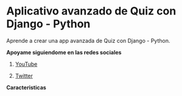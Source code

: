 # Aplicativo avanzado de Quiz con Django - Python
Aprende a crear una app avanzada de Quiz con Django - Python.

<p>
  <strong>
    Apoyame siguiendome en las redes sociales
  </strong>
</p>

<ol>
  <li>
    <p>
      <a href="https://www.youtube.com/channel/UC-0f0AT2xJrUxML6HJTH3Iw">YouTube</a>
    </p>
  </li>
  
   <li>
    <p>
      <a href="https://twitter.com/JorgitoCode">Twitter</a>
    </p>
  </li>
  
</ol>


<p>
  <strong>
    Caracteristicas
  </strong>
</p>


<img src="">



